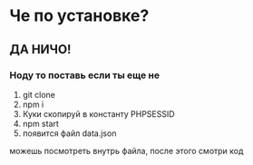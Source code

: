 # Че по установке?

## ДА НИЧО!

### Ноду то поставь если ты еще не

1) git clone
2) npm i
3) Куки скопируй в константу PHPSESSID 
4) npm start
5) появится файл data.json 

можешь посмотреть внутрь файла, после этого смотри код